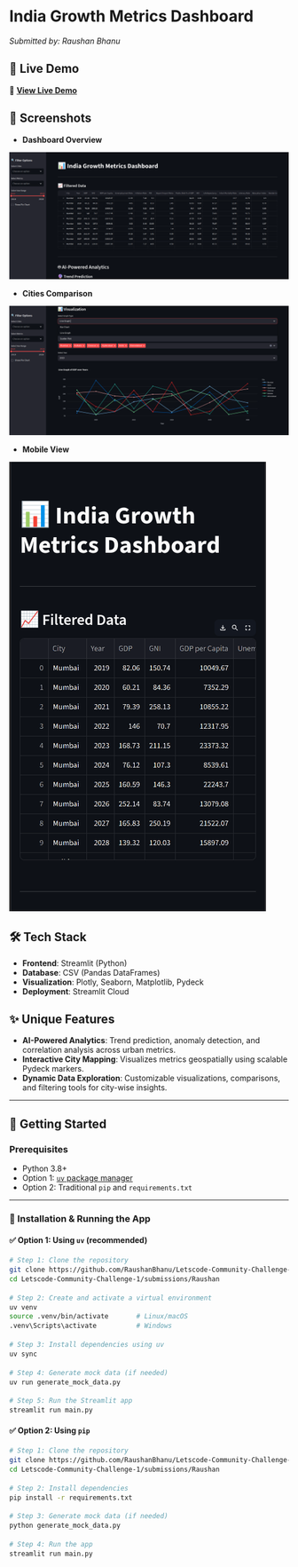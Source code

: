 # India Growth Metrics Dashboard

_Submitted by: Raushan Bhanu_

## 🌟 Live Demo

🔗 **[View Live Demo](https://india-growth-metrics-dashboard.streamlit.app)**

## 📸 Screenshots

- **Dashboard Overview**

![Dashboard Overview](./demo-images/dashboard-overview.png)

- **Cities Comparison**

![Cities Comparison](./demo-images/cities-comparison.png)

- **Mobile View**

![Mobile View](./demo-images/mobile-view.png)

## 🛠️ Tech Stack

- **Frontend**: Streamlit (Python)
- **Database**: CSV (Pandas DataFrames)
- **Visualization**: Plotly, Seaborn, Matplotlib, Pydeck
- **Deployment**: Streamlit Cloud

## ✨ Unique Features

- **AI-Powered Analytics**: Trend prediction, anomaly detection, and correlation analysis across urban metrics.
- **Interactive City Mapping**: Visualizes metrics geospatially using scalable Pydeck markers.
- **Dynamic Data Exploration**: Customizable visualizations, comparisons, and filtering tools for city-wise insights.

---

## 🚀 Getting Started

### Prerequisites

- Python 3.8+
- Option 1: [`uv` package manager](https://github.com/astral-sh/uv)
- Option 2: Traditional `pip` and `requirements.txt`

---

### 🧩 Installation & Running the App

#### ✅ Option 1: Using `uv` (recommended)

```bash
# Step 1: Clone the repository
git clone https://github.com/RaushanBhanu/Letscode-Community-Challenge-1.git
cd Letscode-Community-Challenge-1/submissions/Raushan

# Step 2: Create and activate a virtual environment
uv venv
source .venv/bin/activate       # Linux/macOS
.venv\Scripts\activate          # Windows

# Step 3: Install dependencies using uv
uv sync

# Step 4: Generate mock data (if needed)
uv run generate_mock_data.py

# Step 5: Run the Streamlit app
streamlit run main.py
```

#### ✅ Option 2: Using `pip`

```bash
# Step 1: Clone the repository
git clone https://github.com/RaushanBhanu/Letscode-Community-Challenge-1.git
cd Letscode-Community-Challenge-1/submissions/Raushan

# Step 2: Install dependencies
pip install -r requirements.txt

# Step 3: Generate mock data (if needed)
python generate_mock_data.py

# Step 4: Run the app
streamlit run main.py
```